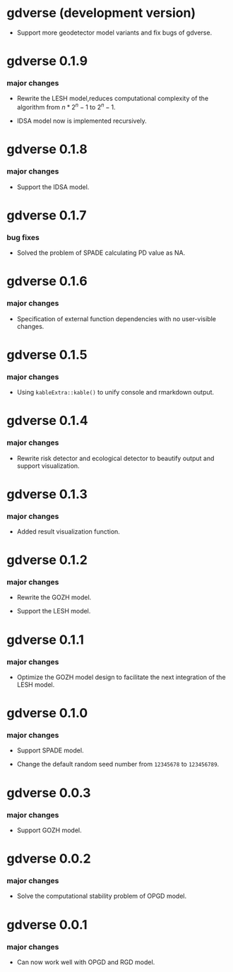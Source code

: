 # gdverse (development version)

* Support more geodetector model variants and fix bugs of gdverse.

# gdverse 0.1.9

### major changes

* Rewrite the LESH model,reduces computational complexity of the algorithm from 
$n*2^n-1$ to $2^n-1$.

* IDSA model now is implemented recursively.

# gdverse 0.1.8

### major changes

* Support the IDSA model.

# gdverse 0.1.7

### bug fixes

* Solved the problem of SPADE calculating PD value as NA.

# gdverse 0.1.6

### major changes

* Specification of external function dependencies with no user-visible changes.

# gdverse 0.1.5

### major changes

* Using `kableExtra::kable()` to unify console and rmarkdown output.

# gdverse 0.1.4

### major changes

* Rewrite risk detector and ecological detector to beautify output and support visualization.

# gdverse 0.1.3

### major changes

* Added result visualization function.

# gdverse 0.1.2

### major changes

* Rewrite the GOZH model.

* Support the LESH model.

# gdverse 0.1.1

### major changes

* Optimize the GOZH model design to facilitate the next integration of the LESH model.

# gdverse 0.1.0

### major changes

* Support SPADE model.

* Change the default random seed number from `12345678` to `123456789`.

# gdverse 0.0.3

### major changes

* Support GOZH model.

# gdverse 0.0.2

### major changes

* Solve the computational stability problem of OPGD model.

# gdverse 0.0.1

### major changes

* Can now work well with OPGD and RGD model.
